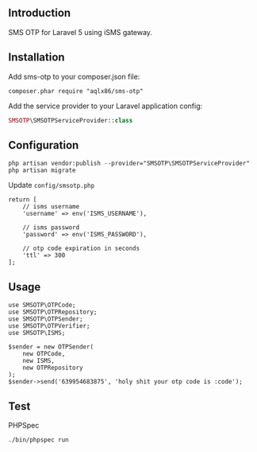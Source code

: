 Introduction
------------

SMS OTP for Laravel 5 using iSMS gateway.


Installation
------------

Add sms-otp to your composer.json file:

```composer.phar require "aqlx86/sms-otp"```


Add the service provider to your Laravel application config:

```PHP
SMSOTP\SMSOTPServiceProvider::class
```

Configuration
-------------

```
php artisan vendor:publish --provider="SMSOTP\SMSOTPServiceProvider"
php artisan migrate
```

Update `config/smsotp.php`
```
return [
    // isms username
    'username' => env('ISMS_USERNAME'),

    // isms password
    'password' => env('ISMS_PASSWORD'),

    // otp code expiration in seconds
    'ttl' => 300
];

```

Usage
-----

```
use SMSOTP\OTPCode;
use SMSOTP\OTPRepository;
use SMSOTP\OTPSender;
use SMSOTP\OTPVerifier;
use SMSOTP\ISMS;

$sender = new OTPSender(
    new OTPCode,
    new ISMS,
    new OTPRepository
);
$sender->send('639954683875', 'holy shit your otp code is :code');

```

Test
----

PHPSpec
```
./bin/phpspec run
```


